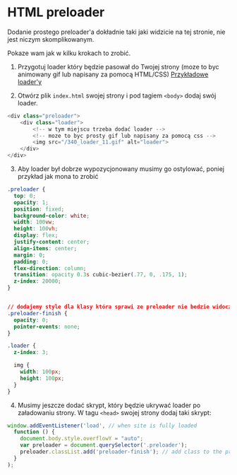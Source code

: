 <div class="post__header">
    <div class="wrapper">
        <h1>HTML preloader</h1>
    </div>
</div>

<div class="post__content">

Dodanie prostego preloader'a dokładnie taki jaki widzicie na tej stronie, nie jest niczym skomplikowanym. 

Pokaze wam jak w kilku krokach to zrobić. 

1. Przygotuj loader który będzie pasował do Twojej strony (moze to byc animowany gif lub napisany za pomocą HTML/CSS) 
<a href="https://loading.io/css/" class="post__link" target="_blank">Przykładowe loader'y</a>

2. Otwórz plik `index.html` swojej strony i pod tagiem `<body>` dodaj swój loader.

```javascript
<div class="preloader">
    <div class="loader">
        <!-- w tym miejscu trzeba dodać loader -->
        <!-- moze to byc prosty gif lub napisany za pomocą css -->
        <img src="/340_loader_11.gif" alt="loader">
    </div>
</div>
```

3. Aby loader był dobrze wypozycjonowany musimy go ostylować, poniej przykład jak mona to zrobić

```css
.preloader {
  top: 0;
  opacity: 1;
  position: fixed;
  background-color: white;
  width: 100vw;
  height: 100vh;
  display: flex;
  justify-content: center;
  align-items: center;
  margin: 0;
  padding: 0;
  flex-direction: column;
  transition: opacity 0.3s cubic-bezier(.77, 0, .175, 1);
  z-index: 20000;
}


// dodajemy style dla klasy która sprawi ze preloader nie bedzie widoczny
.preloader-finish {
  opacity: 0;
  pointer-events: none;
}

.loader {
  z-index: 3;

  img {
    width: 100px;
    height: 100px;
  }
}
```

4. Musimy jeszcze dodać skrypt, który będzie ukrywać loader po załadowaniu strony. W tagu `<head>` swojej strony dodaj taki skrypt:

```javascript
window.addEventListener('load', // when site is fully loaded
  function () {
    document.body.style.overflowY = "auto";
    var preloader = document.querySelector('.preloader');
    preloader.classList.add('preloader-finish'); // add class to the preloader
  }
);
```
</div>
